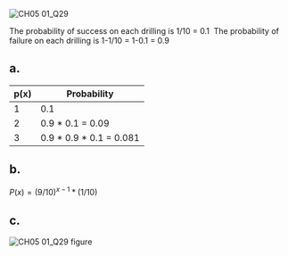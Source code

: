 ![CH05 01_Q29](https://github.com/user-attachments/assets/83f0d019-bbb8-409d-b106-ecb9a15c8def)

The probability of success on each drilling is 1/10 = 0.1
​
The probability of failure on each drilling is 1-1/10 = 1-0.1 = 0.9

## a. 

| p(x) | Probability        |
|------|--------------------|
| 1    | 0.1                |
| 2    | 0.9 * 0.1 = 0.09         |
| 3    | 0.9 * 0.9 * 0.1 = 0.081    |


## b.

$P(x)=(9/10)^{x-1}*(1/10)$

## c.

![CH05 01_Q29 figure](https://github.com/user-attachments/assets/c529a5c9-84e0-4447-b3c8-eac636213e0f)
